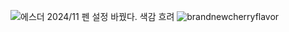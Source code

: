 ![에스더](https://github.com/user-attachments/assets/b4a5db41-33de-4c37-b188-d83920cc5343) 2024/11
펜 설정 바꿨다. 색감 흐려
![brandnewcherryflavor](https://github.com/user-attachments/assets/261970d4-d75c-47be-9f5a-8ff64c844a54)
